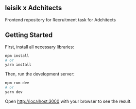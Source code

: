 ## leisik x Adchitects

Frontend repository for Recruitment task for Adchitects 

## Getting Started

First, install all necessary libraries:

```bash
npm install
# or
yarn install
```

Then, run the development server:

```bash
npm run dev
# or
yarn dev
```

Open [http://localhost:3000](http://localhost:3000) with your browser to see the result.
